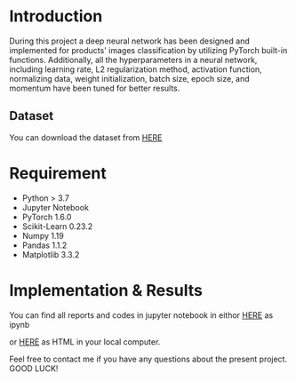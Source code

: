 # Introduction
During this project a deep neural network has been designed and implemented for products' images classification by utilizing PyTorch built-in functions. Additionally, all the hyperparameters in a neural network, including learning rate, L2 regularization method, activation function, normalizing data, weight initialization, batch size, epoch size, and momentum have been tuned for better results.

## Dataset
You can download the dataset from [HERE](https://drive.google.com/file/d/1aFjcSk9hBzsHusrjO3UjCg4xQo9Ubdr1/view?usp=sharing)

# Requirement
* Python > 3.7
* Jupyter Notebook
* PyTorch 1.6.0
* Scikit-Learn 0.23.2
* Numpy 1.19
* Pandas 1.1.2
* Matplotlib 3.3.2

# Implementation & Results
You can find all reports and codes in jupyter notebook in eithor [HERE](https://github.com/pmadinei/dl-img-pytorch/blob/master/PyTorch%20NN%20Image%20Classification.ipynb) as ipynb 

or [HERE](https://github.com/pmadinei/dl-img-pytorch/blob/master/docs/Report.html) as HTML in your local computer. 

Feel free to contact me if you have any questions about the present project. GOOD LUCK!
